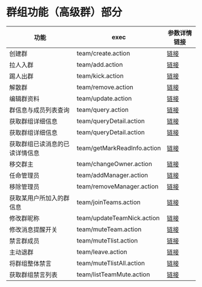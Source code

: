 # 群组功能（高级群）部分

功能                            | exec                   | 参数详情链接
-------------------------------|------------------------|-------------------
创建群                     | team/create.action     | [链接](http://dev.yunxin.163.com/docs/product/IM即时通讯/服务端API文档/群组功能（高级群）?#创建群)
拉人入群                     | team/add.action     | [链接](http://dev.yunxin.163.com/docs/product/IM即时通讯/服务端API文档/群组功能（高级群）?#拉人入群)
踢人出群                     | team/kick.action     | [链接](http://dev.yunxin.163.com/docs/product/IM即时通讯/服务端API文档/群组功能（高级群）?#踢人出群)
解散群                   | team/remove.action     | [链接](http://dev.yunxin.163.com/docs/product/IM即时通讯/服务端API文档/群组功能（高级群）?#解散群)
编辑群资料                   | team/update.action     | [链接](http://dev.yunxin.163.com/docs/product/IM即时通讯/服务端API文档/群组功能（高级群）?#编辑群资料)
群信息与成员列表查询                   | team/query.action     | [链接](http://dev.yunxin.163.com/docs/product/IM即时通讯/服务端API文档/群组功能（高级群）?#群信息与成员列表查询)
获取群组详细信息                   | team/queryDetail.action     | [链接](http://dev.yunxin.163.com/docs/product/IM即时通讯/服务端API文档/群组功能（高级群）?#获取群组详细信息)
获取群组详细信息                   | team/queryDetail.action     | [链接](http://dev.yunxin.163.com/docs/product/IM即时通讯/服务端API文档/群组功能（高级群）?#获取群组详细信息)
获取群组已读消息的已读详情信息                   | team/getMarkReadInfo.action     | [链接](http://dev.yunxin.163.com/docs/product/IM即时通讯/服务端API文档/群组功能（高级群）?#获取群组已读消息的已读详情信息)
移交群主                   | team/changeOwner.action     | [链接](http://dev.yunxin.163.com/docs/product/IM即时通讯/服务端API文档/群组功能（高级群）?#移交群主)
任命管理员                  | team/addManager.action     | [链接](http://dev.netease.im/docs/product/IM即时通讯/服务端API文档/群组功能（高级群）?#任命管理员)
移除管理员                  | team/removeManager.action  | [链接](http://dev.netease.im/docs/product/IM即时通讯/服务端API文档/群组功能（高级群）?#移除管理员)
获取某用户所加入的群信息      | team/joinTeams.action  | [链接](http://dev.netease.im/docs/product/IM即时通讯/服务端API文档/群组功能（高级群）?#获取某用户所加入的群信息)
修改群昵称      | team/updateTeamNick.action  | [链接](http://dev.netease.im/docs/product/IM即时通讯/服务端API文档/群组功能（高级群）?#修改群昵称)
修改消息提醒开关      | team/muteTeam.action  | [链接](http://dev.netease.im/docs/product/IM即时通讯/服务端API文档/群组功能（高级群）?#修改消息提醒开关)
禁言群成员      | team/muteTlist.action  | [链接](http://dev.netease.im/docs/product/IM即时通讯/服务端API文档/群组功能（高级群）?#禁言群成员)
主动退群      | team/leave.action  | [链接](http://dev.netease.im/docs/product/IM即时通讯/服务端API文档/群组功能（高级群）?#主动退群)
将群组整体禁言      | team/muteTlistAll.action  | [链接](http://dev.netease.im/docs/product/IM即时通讯/服务端API文档/群组功能（高级群）?#将群组整体禁言)
获取群组禁言列表      | team/listTeamMute.action  | [链接](http://dev.netease.im/docs/product/IM即时通讯/服务端API文档/群组功能（高级群）?#获取群组禁言列表)